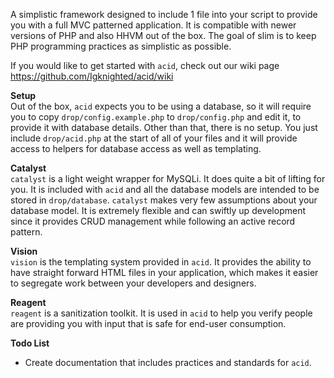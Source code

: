 A simplistic framework designed to include 1 file into your script to provide you with a full MVC patterned application. It is compatible with newer versions of PHP and also HHVM out of the box. The goal of slim is to keep PHP programming practices as simplistic as possible.  
  
If you would like to get started with `acid`, check out our wiki page https://github.com/Igknighted/acid/wiki  
  
__Setup__  
Out of the box, `acid` expects  you to be using a database, so it will require you to copy `drop/config.example.php` to  `drop/config.php` and edit it, to provide it with database details. Other than that, there is no setup. You just include `drop/acid.php` at the start of all of your files and it will provide access to helpers for database access as well as templating.  
  
__Catalyst__  
`catalyst` is a light weight wrapper for MySQLi. It does quite a bit of lifting for you. It is included with `acid` and all the database models are intended to be stored in `drop/database`. `catalyst` makes very few assumptions about your database model. It is extremely flexible and can swiftly up development since it provides CRUD management while following an active record pattern.  

__Vision__  
`vision` is the templating system provided in `acid`. It provides the ability to have straight forward HTML files in your application, which makes it easier to segregate work between your developers and designers.  
  
__Reagent__  
`reagent` is a sanitization toolkit. It is used in `acid` to help you verify people are providing you with input that is safe for end-user consumption.
  
__Todo List__  
* Create documentation that includes practices and standards for `acid`.
